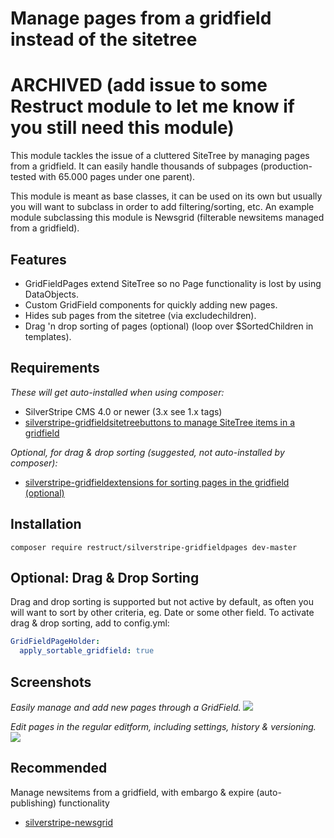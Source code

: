 Manage pages from a gridfield instead of the sitetree
=====================================================

# ARCHIVED (add issue to some Restruct module to let me know if you still need this module)

This module tackles the issue of a cluttered SiteTree by managing pages from a gridfield. It can easily handle thousands of subpages (production-tested with 65.000 pages under one parent).

This module is meant as base classes, it can be used on its own but usually you will want to subclass in order to add filtering/sorting, etc. An example module subclassing this module is Newsgrid (filterable newsitems managed from a gridfield).


## Features

* GridFieldPages extend SiteTree so no Page functionality is lost by using DataObjects.
* Custom GridField components for quickly adding new pages.
* Hides sub pages from the sitetree (via excludechildren).
* Drag 'n drop sorting of pages (optional) (loop over $SortedChildren in templates).


## Requirements

*These will get auto-installed when using composer:*

* SilverStripe CMS 4.0 or newer (3.x see 1.x tags)
* [silverstripe-gridfieldsitetreebuttons to manage SiteTree items in a gridfield](https://github.com/restruct/silverstripe-gridfieldsitetreebuttons)

*Optional, for drag & drop sorting (suggested, not auto-installed by composer):*

* [silverstripe-gridfieldextensions for sorting pages in the gridfield (optional)](https://github.com/silverstripe-australia/silverstripe-gridfieldextensions)


## Installation

```
composer require restruct/silverstripe-gridfieldpages dev-master
```

## Optional: Drag & Drop Sorting

Drag and drop sorting is supported but not active by default, as often you will want to sort by other criteria, eg. Date or some other field. To activate drag & drop sorting, add to config.yml:
```yaml
GridFieldPageHolder:
  apply_sortable_gridfield: true
```

## Screenshots

*Easily manage and add new pages through a GridField.*
![](images/screenshots/holderscreen.png)

*Edit pages in the regular editform, including settings, history & versioning.*
![](images/screenshots/editscreen.png)


## Recommended

Manage newsitems from a gridfield, with embargo & expire (auto-publishing) functionality
* [silverstripe-newsgrid](https://github.com/restruct/silverstripe-newsgrid)
